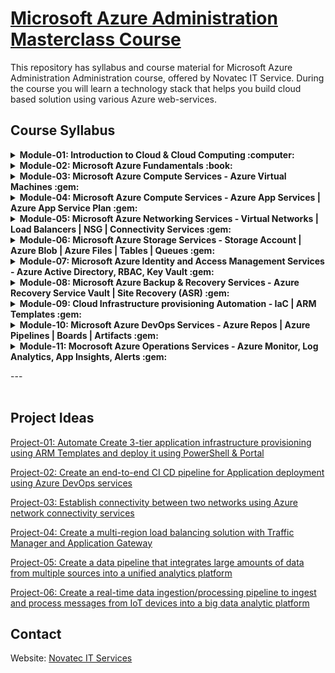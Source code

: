 # [Microsoft Azure Administration Masterclass Course](https://novatec.co.in/)

This repository has syllabus and course material for Microsoft Azure Administration Administration course, offered by Novatec IT Service.
During the course you will learn a technology stack that helps you build cloud based solution using various Azure web-services.

## Course Syllabus

<details>
 <summary> <b> Module-01: Introduction to Cloud & Cloud Computing :computer: </b>  </summary>
  
 * Cloud Overview
 
 * Traditional IT Infrastructure VS Cloud
 
 * Cloud Service Models
  
 * Cloud Deployment Models
  
 * Virtualization Primer 
    
</details>

<details>
 <summary> <b> Module-02: Microsoft Azure Fundamentals :book: </b>  </summary>
  
  *  Introduction to Microsoft Azure
  
  *  Auzre Global Infrastructure
  
  *  Setting up Azure Environment
  
  *  Different ways of accessing Azure web-services: Powershell, Azure CLI, Portal, REST API
  
  *  Different ways of buying Azure services
  
  *  Explore Azure CloudShell
  
  *  Azure Organization Hierarchy: Management Group, Subscription, Resource Group, Resource
  
  *  Azure Subscription Governance Strategies
  
  *  <b>Hands-on Labs</b>
    
</details>
  
<details>
 <summary> <b> Module-03: Microsoft Azure Compute Services - Azure Virtual Machines :gem: </b>  </summary>
  
  * Overview of Azure Virtual Machines
  
  * Azure Virtual Machine: Images and Instances
  
  * Azure Virtual Machine: Types
  
  * Azure Virtual Machine: Types of Provisioning
  
  * Azure Virtual Machine Storage: Data Disks (for persistent storage)
  
  * Azure VM Management and Automation using Azure VM Extensions
  
  * Azure VM: High-availability and Autoscaling services
    1. Zone based redundancy
    2. Availability-sets
    3. Scale-sets
  
  * Understand Load Balancing mechanism and explore Azure Load Balancing services
   
  * Azure Virtual Machine: Pricing
  
  * Real World Use-cases and Best Practices

  * <b>Hands-on Labs</b>
 
</details> 

<details>
 <summary> <b> Module-04: Microsoft Azure Compute Services - Azure App Services | Azure App Service Plan :gem: </b>  </summary>
 
  * Overview of <b>Azure App Service</b> and <b>App Service Plan</b>
  
  * Understanding the Azure App service configurations
  
  * Azure App Service: Deployment Slots
  
  * Azure App Service: Monitoring
  
  * Azure App Service: Pricing
  
  * Real World Use-cases and Best Practices
 
</details>

<details>
 <summary> <b> Module-05: Microsoft Azure Networking Services - Virtual Networks | Load Balancers | NSG | Connectivity Services :gem: </b>  </summary>
 
  * Networking Primer
  
  * Overview of Azure Virtual Network
  
  * Azure Virtual Network Endpoints
  
  * Azure Network Security services
    - Network Security Group
    - Firewall
  * IP Address : Public IP, Private IP
  
  * Azure Load Balancing services
    - Azure Load Balancer (Layer-4)
    - Azure Application Gateway (Layer-7)
    - Azure Traffic Manager (Layer-7)
  
  * Azure Virtual Network connectivity use-cases and mechanisms
    - VNet Peering
    - Point-to-Site VPN
    - Site-to-Site VPN 
    - Express Route
  
  * Understand NAT mechanism | Explore Azure NAT Gateway service | Use-cases
   
  * Understand significance of Bastion resource in a solution | Explore Azure Bastion Service | Use-cases
  
  *  Explore Azure NetworkWatcher services and its features
  
  * Azure Networking Services: Pricing
 
</details>


<details>
 <summary> <b> Module-06: Microsoft Azure Storage Services - Storage Account | Azure Blob | Azure Files | Tables | Queues :gem: </b>  </summary>
 
  * Understanding the need of Storage services in an Application | Use-cases
  
  * Overview of Azure Storage Account
  
  * Type of Azure Storage Account
    - Standard General Purpose v2
    - Premium Page Blobs
    - Premium Block Blobs
    - Premium File Shares
  
  * Azure Storage Account: Authorization Techniques
    - Shared Access Token (SAS)
    - Access Keys
    - Azure AD Credentials
  
  * Azure Storage Account: Data Redundancy (HA)
    - Locally Redundant Storage (LRS)
    - Zone Redundant Storage (ZRS)
    - Geo Redundant Storage (GRS)
    - Read Access Geo Redundant Storage (RGRS)
    - Geo Zone Redundant Storage (GZRS)
  
  * Azure Storage Account and Blob Access Tiers
  
  * Azure Storage Account: Lifecycle Policies
  
  * Azure Storage Account: Firewall & Network settings
  
  * Azure Storage Services: Pricing
 
</details>

<details>
 <summary> <b> Module-07: Microsoft Azure Identity and Access Management Services - Azure Active Directory, RBAC, Key Vault :gem: </b>  </summary>
 
 
</details>


<details>
 <summary> <b> Module-08: Microsoft Azure Backup & Recovery Services - Azure Recovery Service Vault | Site Recovery (ASR) :gem: </b>  </summary>
 
 
</details>


<details>
 <summary> <b> Module-09: Cloud Infrastructure provisioning Automation - IaC | ARM Templates :gem: </b>  </summary>
 
 
</details>


<details>
 <summary> <b> Module-10: Microsoft Azure DevOps Services - Azure Repos | Azure Pipelines | Boards | Artifacts :gem: </b>  </summary>
 
 
</details>


<details>
 <summary> <b> Module-11: Mocrosoft Azure Operations Services - Azure Monitor, Log Analytics, App Insights, Alerts :gem: </b>  </summary>
 
 
</details>

 ---<br><br>
  
## Project Ideas

[Project-01: Automate Create 3-tier application infrastructure provisioning using ARM Templates and deploy it using PowerShell & Portal]()
  
[Project-02: Create an end-to-end CI CD pipeline for Application deployment using Azure DevOps services]()
  
[Project-03: Establish connectivity between two networks using Azure network connectivity services]()
  
[Project-04: Create a multi-region load balancing solution with Traffic Manager and Application Gateway](https://learn.microsoft.com/en-us/azure/architecture/high-availability/reference-architecture-traffic-manager-application-gateway)
  
[Project-05: Create a data pipeline that integrates large amounts of data from multiple sources into a unified analytics platform](https://learn.microsoft.com/en-us/azure/architecture/example-scenario/data/data-warehouse)

[Project-06: Create a real-time data ingestion/processing pipeline to ingest and process messages from IoT devices into a big data analytic platform](https://learn.microsoft.com/en-us/azure/architecture/example-scenario/data/realtime-analytics-vehicle-iot)

## Contact
Website: [Novatec IT Services](https://novatec.co.in/)
